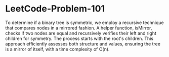 # LeetCode-Problem-101
To determine if a binary tree is symmetric, we employ a recursive technique that compares nodes in a mirrored fashion. A helper function, isMirror, checks if two nodes are equal and recursively verifies their left and right children for symmetry. The process starts with the root's children. This approach efficiently assesses both structure and values, ensuring the tree is a mirror of itself, with a time complexity of O(n).
